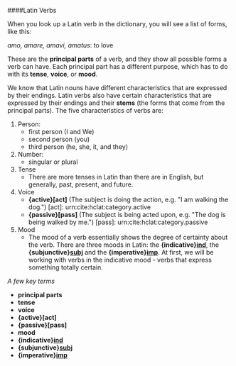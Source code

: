 ####Latin Verbs

When you look up a Latin verb in the dictionary, you will see a list of forms, like this:

*amo, amare, amavi, amatus*:  to love

These are the **principal parts** of a verb, and they show all possible forms a verb can have.  Each principal part has a different purpose, which has to do with its **tense**, **voice**, or **mood**.

We know that Latin nouns have different characteristics that are expressed by their endings.  Latin verbs also have certain characteristics that are expressed by their endings and their **stems** (the forms that come from the principal parts).  The five characteristics of verbs are:

1.  Person:  
    - first person (I and We)
    - second person (you)
    - third person (he, she, it, and they)
2.  Number: 
    - singular or plural 
3.  Tense
    - There are more tenses in Latin than there are in English, but generally, past, present, and future.
4.  Voice
    - **{active}[act]** (The subject is doing the action, e.g. "I am walking the dog.")
[act]: urn:cite:hclat:category.active
    - **{passive}[pass]** (The subject is being acted upon, e.g. "The dog is being walked by me.")
[pass]: urn:cite:hclat:category.passive
5.  Mood
    - The mood of a verb essentially shows the degree of certainty about the verb.  There are three moods in Latin: the **{indicative}[ind]**, the **{subjunctive}[subj]** and the **{imperative}[imp]**.  At first, we will be working with verbs in the indicative mood - verbs that express something totally certain.

[ind]: urn:cite:hclat:category.indicative
[subj]: urn:cite:hclat:category.subjunctive
[imp]: urn:cite:hclat:category.imperative

*A few key terms*

- **principal parts**
- **tense**
- **voice**
- **{active}[act]**
- **{passive}[pass]**
- **mood**
- **{indicative}[ind]**
- **{subjunctive}[subj]**
- **{imperative}[imp]**

